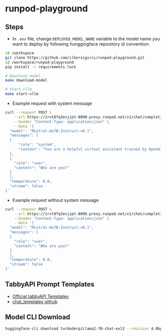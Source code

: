 # runpod-playground

## Steps

- In `.env` file, change `DEPLOYED_MODEL_NAME` variable to the model name you want to deploy by following hunggingface repository id convention.

```bash
cd /workspace
git clone https://github.com/ilkersigirci/runpod-playground.git
cd /workspace/runpod-playground
pip install -r requirements.lock

# Download model
make download-model

# Start vllm
make start-vllm
```

- Example request with system message

```bash
curl --request POST \
    --url https://1rvt8fq3evjipt-8000.proxy.runpod.net/v1/chat/completions \
    --header "Content-Type: application/json" \
    --data '{
  "model": "Mixtral-8x7B-Instruct-v0.1",
  "messages": [
  {
      "role": "system",
      "content": "You are a helpful virtual assistant trained by OpenAI."
  },
  {
    "role": "user",
    "content": "Who are you?"
  }
  ], 
  "temperature": 0.8,
  "stream": false
}'
```

- Example request without system message

```bash
curl --request POST \
    --url https://1rvt8fq3evjipt-8000.proxy.runpod.net/v1/chat/completions \
    --header "Content-Type: application/json" \
    --data '{
  "model": "Mixtral-8x7B-Instruct-v0.1",
  "messages": [
  {
    "role": "user",
    "content": "Who are you?"
  }
  ], 
  "temperature": 0.8,
  "stream": false
}'
```

## TabbyAPI Prompt Templates

- [Official tabbyAPI Templates](https://github.com/theroyallab/llm-prompt-templates/)
- [chat_templates github](https://github.com/chujiezheng/chat_templates)

## Model CLI Download

```bash
huggingface-cli download turboderp/Llama2-7B-chat-exl2 --revision 4.0bpw --local-dir-use-symlinks False --local-dir my_model_dir
```